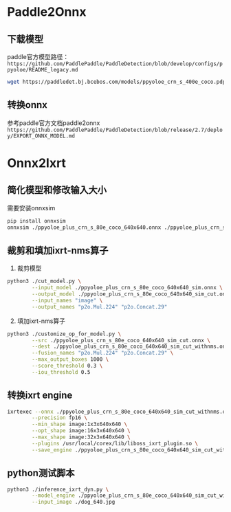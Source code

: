 # Paddle2Onnx
## 下载模型

paddle官方模型路径：`https://github.com/PaddlePaddle/PaddleDetection/blob/develop/configs/ppyoloe/README_legacy.md`
```bash
wget https://paddledet.bj.bcebos.com/models/ppyoloe_crn_s_400e_coco.pdparams
```

## 转换onnx

参考paddle官方文档paddle2onnx `https://github.com/PaddlePaddle/PaddleDetection/blob/release/2.7/deploy/EXPORT_ONNX_MODEL.md`

# Onnx2Ixrt

## 简化模型和修改输入大小

需要安装onnxsim
```bash
pip install onnxsim
onnxsim ./ppyoloe_plus_crn_s_80e_coco_640x640.onnx ./ppyoloe_plus_crn_s_80e_coco_640x640_sim.onnx --overwrite-input-shape "image:-1,3,640,640"
```

## 裁剪和填加ixrt-nms算子

1. 裁剪模型
```bash
python3 ./cut_model.py \
        --input_model ./ppyoloe_plus_crn_s_80e_coco_640x640_sim.onnx \
        --output_model ./ppyoloe_plus_crn_s_80e_coco_640x640_sim_cut.onnx  \
        --input_names "image" \
        --output_names "p2o.Mul.224" "p2o.Concat.29"
```

2. 填加ixrt-nms算子

```bash
python3 ./customize_op_for_model.py \
        --src ./ppyoloe_plus_crn_s_80e_coco_640x640_sim_cut.onnx \
        --dest ./ppyoloe_plus_crn_s_80e_coco_640x640_sim_cut_withnms.onnx \
        --fusion_names "p2o.Mul.224" "p2o.Concat.29" \
        --max_output_boxes 1000 \
        --score_threshold 0.3 \
        --iou_threshold 0.5
```

## 转换ixrt engine
```bash
ixrtexec --onnx ./ppyoloe_plus_crn_s_80e_coco_640x640_sim_cut_withnms.onnx \
        --precision fp16 \
        --min_shape image:1x3x640x640 \
        --opt_shape image:16x3x640x640 \
        --max_shape image:32x3x640x640 \
        --plugins /usr/local/corex/lib/liboss_ixrt_plugin.so \
        --save_engine ./ppyoloe_plus_crn_s_80e_coco_640x640_sim_cut_withnms.engine 
```

## python测试脚本
```bash
python3 ./inference_ixrt_dyn.py \
        --model_engine ./ppyoloe_plus_crn_s_80e_coco_640x640_sim_cut_withnms.engine \
        --input_image ./dog_640.jpg
```